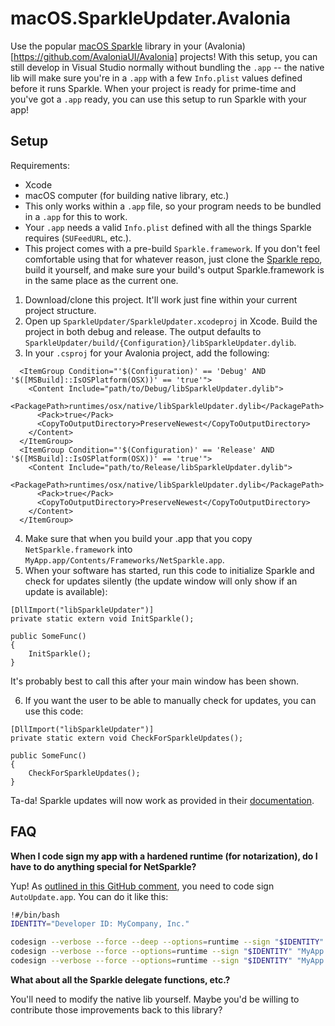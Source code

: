 # macOS.SparkleUpdater.Avalonia

Use the popular [macOS Sparkle](https://github.com/sparkle-project/Sparkle) library in your (Avalonia)[https://github.com/AvaloniaUI/Avalonia] projects! With this setup, you can still develop in Visual Studio normally without bundling the `.app` -- the native lib will make sure you're in a `.app` with a few `Info.plist` values defined before it runs Sparkle. When your project is ready for prime-time and you've got a `.app` ready, you can use this setup to run Sparkle with your app!

## Setup

Requirements:

* Xcode
* macOS computer (for building native library, etc.)
* This only works within a `.app` file, so your program needs to be bundled in a `.app` for this to work.
* Your `.app` needs a valid `Info.plist` defined with all the things Sparkle requires (`SUFeedURL`, etc.).
* This project comes with a pre-build `Sparkle.framework`. If you don't feel comfortable using that for whatever reason, just clone the [Sparkle repo]((https://github.com/sparkle-project/Sparkle)), build it yourself, and make sure your build's output Sparkle.framework is in the same place as the current one.

1. Download/clone this project. It'll work just fine within your current project structure.
2. Open up `SparkleUpdater/SparkleUpdater.xcodeproj` in Xcode. Build the project in both debug and release. The output defaults to `SparkleUpdater/build/{Configuration}/libSparkleUpdater.dylib`.
3. In your `.csproj` for your Avalonia project, add the following:

```
  <ItemGroup Condition="'$(Configuration)' == 'Debug' AND '$([MSBuild]::IsOSPlatform(OSX))' == 'true'">
    <Content Include="path/to/Debug/libSparkleUpdater.dylib">
      <PackagePath>runtimes/osx/native/libSparkleUpdater.dylib</PackagePath>
      <Pack>true</Pack>
      <CopyToOutputDirectory>PreserveNewest</CopyToOutputDirectory>
    </Content>
  </ItemGroup>
  <ItemGroup Condition="'$(Configuration)' == 'Release' AND '$([MSBuild]::IsOSPlatform(OSX))' == 'true'">
    <Content Include="path/to/Release/libSparkleUpdater.dylib">
      <PackagePath>runtimes/osx/native/libSparkleUpdater.dylib</PackagePath>
      <Pack>true</Pack>
      <CopyToOutputDirectory>PreserveNewest</CopyToOutputDirectory>
    </Content>
  </ItemGroup>
```

4. Make sure that when you build your .app that you copy `NetSparkle.framework` into `MyApp.app/Contents/Frameworks/NetSparkle.app`.
5. When your software has started, run this code to initialize Sparkle and check for updates silently (the update window will only show if an update is available):

```
[DllImport("libSparkleUpdater")]
private static extern void InitSparkle();

public SomeFunc()
{
    InitSparkle();
}
```

It's probably best to call this after your main window has been shown.

6. If you want the user to be able to manually check for updates, you can use this code:

```
[DllImport("libSparkleUpdater")]
private static extern void CheckForSparkleUpdates();

public SomeFunc()
{
    CheckForSparkleUpdates();
}
```

Ta-da! Sparkle updates will now work as provided in their [documentation](https://sparkle-project.org/documentation).

## FAQ

**When I code sign my app with a hardened runtime (for notarization), do I have to do anything special for NetSparkle?**

Yup! As [outlined in this GitHub comment](https://github.com/sparkle-project/Sparkle/issues/1389#issuecomment-507950890), you need to code sign `AutoUpdate.app`. You can do it like this:

```bash
!#/bin/bash
IDENTITY="Developer ID: MyCompany, Inc."

codesign --verbose --force --deep --options=runtime --sign "$IDENTITY" "MyApp.app/Contents/Frameworks/Sparkle.framework/Versions/A/Resources/AutoUpdate.app"
codesign --verbose --force --options=runtime --sign "$IDENTITY" "MyApp.app/Contents/Frameworks/Sparkle.framework/Versions/A"
codesign --verbose --force --options=runtime --sign "$IDENTITY" "MyApp.app/Contents/Frameworks/Sparkle.framework"
```

**What about all the Sparkle delegate functions, etc.?**

You'll need to modify the native lib yourself. Maybe you'd be willing to contribute those improvements back to this library?
